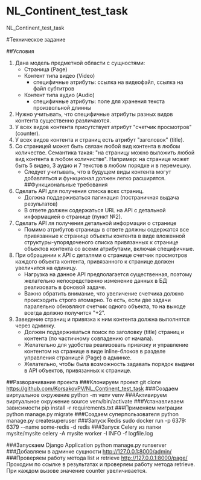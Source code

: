 # NL_Continent_test_task
NL_Continent_test_task

#Техническое задание

##Условия
1. Дана модель предметной области с сущностями:
   - Страница (Page)
   - Контент типа видео (Video)
       - специфичные атрибуты: ссылка на видеофайл, ссылка на файл субтитров
   - Контент типа аудио (Audio)
       - специфичные атрибуты: поле для хранения текста произвольной длинны
2. Нужно учитывать, что специфичные атрибуты разных видов контента существенно различаются.
3. У всех видов контента присутствует атрибут "счетчик просмотров" (counter).
4. У всех видов контента и страниц есть атрибут "заголовок" (title).
5. Со страницей может быть связан любой вид контента в любом количестве. Семантика такая: "на страницу можно выложить любой вид контента в любом количистве". Например: на странице может быть 5 видео, 3 аудио и 7 текстов в любом порядке и в перемешку.
   - Следует учитывать, что в будущем виды контента могут добавляться и функционал должен легко расширятся.
##Функциональные требования
1. Сделать API для получения списка всех страниц.
   - Должна поддерживаться пагинация (постраничная выдача результатов)
   - В ответе должен содержаться URL на API с детальной информацией о странице (пункт №2).
2. Сделать API ля получения детальной информации о странице
   - Помимо атрибутов страницы в ответе должны содержатся все привязанные к странице объекты контента в виде вложенной структуры-упорядоченого списка привязанных к странице объектов контента со всеми атрибутами, включая специфичные.
3. При обращении к API с деталями о странице счетчик просмотров каждого объекта контента, привязанного к странице должен увеличится на единицу.
   - Нагрузка на данное API предполагается существенная, поэтому желательно непосредственно изменение данных в БД реализовать в фоновой задаче.
   - Важно обратить внимание, что увеличение счетчика должно происходить строго атомарно. То есть, если две задачи паралельно обновляют счетчик одного объекта, то на выходе всегда должно получится "+2".
4. Заведение страниц и привязка к ним контента должна выполнятся через админку.
   - Должен поддерживаться поиск по заголовку (title) страниц и контента (по частичному совпадению от начала).
   - Желательно для удобства реализовать привязку и управление контентом на странице в виде inline-блоков в разделе управления страницей (Page) в админке.
   - Желательно, чтобы была возможность задавать порядок выдачи в API объектов, привязанных к странице.



##Разворачивание проекта
###Клонируем проект
      git clone https://github.com/KorsakovPV/NL_Continent_test_task
###Создаем виртуальное окружение
      python -m venv venv
###Активируем виртуальное окружение
      source venv/bin/activate 
###Устанавливаем зависимости
      pip install -r requirements.txt 
###Применяем миграции
      python manage.py migrate
###Создаем суперпользователя
      python manage.py createsuperuser
###Запуск Redis
      sudo docker run -p 6379: 6379 --name some-redis -d redis
###Запуск Celery из папки mysite/mysite
      celery -A mysite worker -l INFO -f logfile.log

[comment]: <> (sudo docker-compose exec -T -d web celery -A mysite worker -l INFO)
###Запускаем Django Application
      python manage.py runserver
###Добавляем в админке сущности
      http://127.0.0.1:8000/admin/
###Проверяем работу метода list и retrieve
      http://127.0.0.1:8000/page/
Проходим по ссылке в результатах и проверяем работу метода retrieve. При каждом вызове значение counter увеличивается. 


